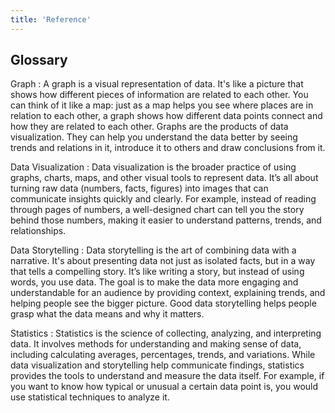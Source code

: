 ```yaml
---
title: 'Reference'
---
```


## Glossary

Graph
: A graph is a visual representation of data. It's like a picture that shows how different pieces of information are 
related to each other. You can think of it like a map: just as a map helps you see where places are in relation to 
each other, a graph shows how different data points connect and how they are related to each other. Graphs are the 
products of data visualization. They can help you understand the data better by seeing trends and relations in it, 
introduce it to others and draw conclusions from it. 

Data Visualization
: Data visualization is the broader practice of using graphs, charts, maps, and other visual tools to represent data. 
It’s all about turning raw data (numbers, facts, figures) into images that can communicate insights quickly and clearly. 
For example, instead of reading through pages of numbers, a well-designed chart can tell you the story behind those 
numbers, making it easier to understand patterns, trends, and relationships.

Data Storytelling
: Data storytelling is the art of combining data with a narrative. It's about presenting data not just as isolated 
facts, but in a way that tells a compelling story. It’s like writing a story, but instead of using words, you use data. 
The goal is to make the data more engaging and understandable for an audience by providing context, explaining trends, 
and helping people see the bigger picture. Good data storytelling helps people grasp what the data means and why it 
matters.

Statistics
: Statistics is the science of collecting, analyzing, and interpreting data. It involves methods for understanding and 
making sense of data, including calculating averages, percentages, trends, and variations. While data visualization 
and storytelling help communicate findings, statistics provides the tools to understand and measure the data itself. 
For example, if you want to know how typical or unusual a certain data point is, you would use statistical techniques 
to analyze it.

